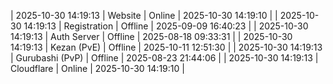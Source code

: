 | 2025-10-30 14:19:13 | Website | Online | 2025-10-30 14:19:10 |
| 2025-10-30 14:19:13 | Registration | Offline | 2025-09-09 16:40:23 |
| 2025-10-30 14:19:13 | Auth Server | Offline | 2025-08-18 09:33:31 |
| 2025-10-30 14:19:13 | Kezan (PvE) | Offline | 2025-10-11 12:51:30 |
| 2025-10-30 14:19:13 | Gurubashi (PvP) | Offline | 2025-08-23 21:44:06 |
| 2025-10-30 14:19:13 | Cloudflare | Online | 2025-10-30 14:19:10 |
